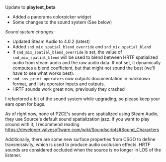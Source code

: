 Update to **playtest_beta**
-  Added a panorama colorpicker widget 
- Some changes to the sound system (See below)

*Sound system changes:*
- Updated Steam Audio to 4.0.2 (latest)
- Added `snd_mix_spatial_blend_override` and `snd_mix_spatial_blend` 
- If `snd_mix_spatial_blend_override` is set, the value of `snd_mix_spatial_blend` will be used to blend between HRTF spatialized audio from steam audio and the raw audio data. If not set, it dynamically computes a blend coefficient, but that might not sound the best (we'll have to see what works best).
- `snd_sos_print_operators` now outputs documentation in markdown format, and lists operator inputs and outputs.
- HRTF sounds work great now, previously they crashed

I refactored a bit of the sound system while upgrading, so please keep your ears open for bugs. 

As of right now, none of P2CE's sounds are spatialized using Steam Audio, they use Source's default sound spatialization jazz. If you want to play around with it, I recommend reading https://developer.valvesoftware.com/wiki/Soundscripts#Sound_Characters

Additionally, there are some new surface properties from CSGO to define transmissivity, which is used to produce audio occlusion effects. HRTF sounds are considered occluded when the source is no longer in LOS of the listener.
